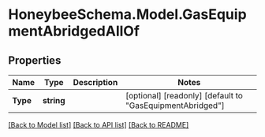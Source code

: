 
# HoneybeeSchema.Model.GasEquipmentAbridgedAllOf

## Properties

Name | Type | Description | Notes
------------ | ------------- | ------------- | -------------
**Type** | **string** |  | [optional] [readonly] [default to "GasEquipmentAbridged"]

[[Back to Model list]](../README.md#documentation-for-models)
[[Back to API list]](../README.md#documentation-for-api-endpoints)
[[Back to README]](../README.md)

